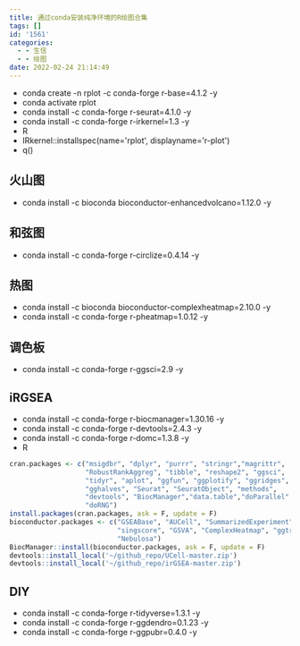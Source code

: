 ```yaml
---
title: 通过conda安装纯净环境的R绘图合集
tags: []
id: '1561'
categories:
  - - 生信
  - - 绘图
date: 2022-02-24 21:14:49
---
```


*   conda create -n rplot -c conda-forge r-base=4.1.2 -y
*   conda activate rplot
*   conda install -c conda-forge r-seurat=4.1.0 -y
*   conda install -c conda-forge r-irkernel=1.3 -y
*   R
*   IRkernel::installspec(name='rplot', displayname='r-plot')
*   q()

## 火山图

*   conda install -c bioconda bioconductor-enhancedvolcano=1.12.0 -y

## 和弦图

*   conda install -c conda-forge r-circlize=0.4.14 -y

## 热图

*   conda install -c bioconda bioconductor-complexheatmap=2.10.0 -y
*   conda install -c conda-forge r-pheatmap=1.0.12 -y

## 调色板

*   conda install -c conda-forge r-ggsci=2.9 -y

## iRGSEA

*   conda install -c conda-forge r-biocmanager=1.30.16 -y
*   conda install -c conda-forge r-devtools=2.4.3 -y
*   conda install -c conda-forge r-domc=1.3.8 -y
*   R

```r
cran.packages <- c("msigdbr", "dplyr", "purrr", "stringr","magrittr",
                   "RobustRankAggreg", "tibble", "reshape2", "ggsci",
                   "tidyr", "aplot", "ggfun", "ggplotify", "ggridges",
                   "gghalves", "Seurat", "SeuratObject", "methods",
                   "devtools", "BiocManager","data.table","doParallel",
                   "doRNG")
install.packages(cran.packages, ask = F, update = F)
bioconductor.packages <- c("GSEABase", "AUCell", "SummarizedExperiment",
                           "singscore", "GSVA", "ComplexHeatmap", "ggtree",
                           "Nebulosa")
BiocManager::install(bioconductor.packages, ask = F, update = F)
devtools::install_local('~/github_repo/UCell-master.zip')
devtools::install_local('~/github_repo/irGSEA-master.zip')
```

## DIY

*   conda install -c conda-forge r-tidyverse=1.3.1 -y
*   conda install -c conda-forge r-ggdendro=0.1.23 -y
*   conda install -c conda-forge r-ggpubr=0.4.0 -y